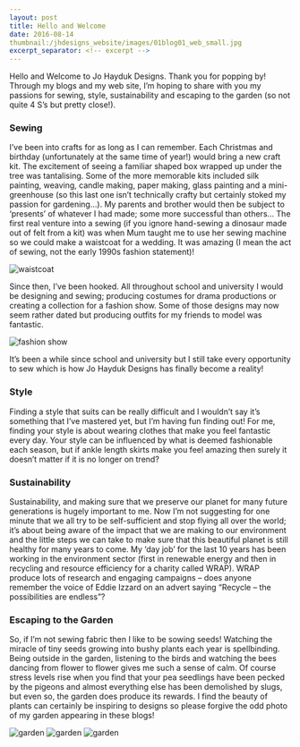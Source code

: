 ```yaml
---
layout: post
title: Hello and Welcome
date: 2016-08-14
thumbnail:/jhdesigns_website/images/01blog01_web_small.jpg
excerpt_separator: <!-- excerpt -->
---
```



Hello and Welcome to Jo Hayduk Designs.  Thank you for popping by!  Through my blogs and my web site, I’m hoping to share with you my passions for sewing, style, sustainability and escaping to the garden (so not quite 4 S’s but pretty close!).

 <!-- excerpt -->

### Sewing

I’ve been into crafts for as long as I can remember.  Each Christmas and birthday (unfortunately at the same time of year!) would bring a new craft kit.  The excitement of seeing a familiar shaped box wrapped up under the tree was tantalising.  Some of the more memorable kits included silk painting, weaving, candle making, paper making, glass painting and a mini-greenhouse (so this last one isn’t technically crafty but certainly stoked my passion for gardening…).  My parents and brother would then be subject to ‘presents’ of whatever I had made; some more successful than others…
The first real venture into a sewing (if you ignore hand-sewing a dinosaur made out of felt from a kit) was when Mum taught me to use her sewing machine so we could make a waistcoat for a wedding.  It was amazing (I mean the act of sewing, not the early 1990s fashion statement)!

<img src="/jhdesigns_website/images/01blog01_web_small.jpg" alt="waistcoat" /> 


Since then, I’ve been hooked.  All throughout school and university I would be designing and sewing; producing costumes for drama productions or creating a collection for a fashion show.  Some of those designs may now seem rather dated but producing outfits for my friends to model was fantastic.

<img src="/jhdesigns_website/images/01blog02_web_small.jpg" alt="fashion show" /> 

It’s been a while since school and university but I still take every opportunity to sew which is how Jo Hayduk Designs has finally become a reality!


### Style
Finding a style that suits can be really difficult and I wouldn’t say it’s something that I’ve mastered yet, but I’m having fun finding out!   For me, finding your style is about wearing clothes that make you feel fantastic every day.  Your style can be influenced by what is deemed fashionable each season, but if ankle length skirts make you feel amazing then surely it doesn’t matter if it is no longer on trend?


### Sustainability
Sustainability, and making sure that we preserve our planet for many future generations is hugely important to me.  Now I’m not suggesting for one minute that we all try to be self-sufficient and stop flying all over the world; it’s about being aware of the impact that we are making to our environment and the little steps we can take to make sure that this beautiful planet is still healthy for many years to come.
My ‘day job’ for the last 10 years has been working in the environment sector (first in renewable energy and then in recycling and resource efficiency for a charity called WRAP).  WRAP produce lots of research and engaging campaigns – does anyone remember the voice of Eddie Izzard on an advert saying “Recycle – the possibilities are endless”?


### Escaping to the Garden
So, if I’m not sewing fabric then I like to be sowing seeds!  Watching the miracle of tiny seeds growing into bushy plants each year is spellbinding.  Being outside in the garden, listening to the birds and watching the bees dancing from flower to flower gives me such a sense of calm.  Of course stress levels rise when you find that your pea seedlings have been pecked by the pigeons and almost everything else has been demolished by slugs, but even so, the garden does produce its rewards.  I find the beauty of plants can certainly be inspiring to designs so please forgive the odd photo of my garden appearing in these blogs!

<img src="/jhdesigns_website/images/01blog04_web_small.jpg" alt="garden" /> 
<img src="/jhdesigns_website/images/01blog05_web_small.jpg" alt="garden" /> 
<img src="/jhdesigns_website/images/01blog06_web_small.jpg" alt="garden" /> 

